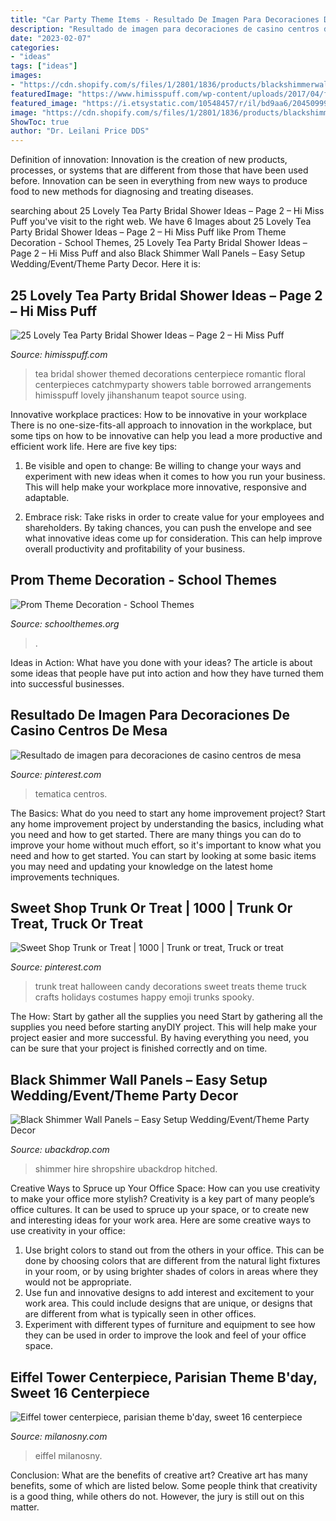 ```yaml
---
title: "Car Party Theme Items - Resultado De Imagen Para Decoraciones De Casino Centros De Mesa"
description: "Resultado de imagen para decoraciones de casino centros de mesa"
date: "2023-02-07"
categories:
- "ideas"
tags: ["ideas"]
images:
- "https://cdn.shopify.com/s/files/1/2801/1836/products/blackshimmerwallpanels_959c228c-01aa-4ed9-8848-d2ccb51f7cd5_1200x1200.jpg?v=1623987025"
featuredImage: "https://www.himisspuff.com/wp-content/uploads/2017/04/floral-centerpiece-at-this-Romantic-Tea-Party-themed-Bridal-Shower.jpg"
featured_image: "https://i.etsystatic.com/10548457/r/il/bd9aa6/2045099957/il_fullxfull.2045099957_rj92.jpg"
image: "https://cdn.shopify.com/s/files/1/2801/1836/products/blackshimmerwallpanels_959c228c-01aa-4ed9-8848-d2ccb51f7cd5_1200x1200.jpg?v=1623987025"
ShowToc: true
author: "Dr. Leilani Price DDS"
---
```



Definition of innovation:
Innovation is the creation of new products, processes, or systems that are different from those that have been used before. Innovation can be seen in everything from new ways to produce food to new methods for diagnosing and treating diseases.

	

		
searching about 25 Lovely Tea Party Bridal Shower Ideas – Page 2 – Hi Miss Puff you've visit to the right web. We have 6 Images about 25 Lovely Tea Party Bridal Shower Ideas – Page 2 – Hi Miss Puff like Prom Theme Decoration - School Themes, 25 Lovely Tea Party Bridal Shower Ideas – Page 2 – Hi Miss Puff and also Black Shimmer Wall Panels – Easy Setup Wedding/Event/Theme Party Decor. Here it is:
		
    
## 25 Lovely Tea Party Bridal Shower Ideas – Page 2 – Hi Miss Puff

<img loading=lazy src="https://www.himisspuff.com/wp-content/uploads/2017/04/floral-centerpiece-at-this-Romantic-Tea-Party-themed-Bridal-Shower.jpg" onerror="this.onerror=null;this.src='https://tse3.mm.bing.net/th?id=OIP.nmD62XIz09WQ_3KdK3sYRwHaKX&amp;pid=15.1';" alt="25 Lovely Tea Party Bridal Shower Ideas – Page 2 – Hi Miss Puff">

_Source: himisspuff.com_

>tea bridal shower themed decorations centerpiece romantic floral centerpieces catchmyparty showers table borrowed arrangements himisspuff lovely jihanshanum teapot source using. 

	

Innovative workplace practices: How to be innovative in your workplace
There is no one-size-fits-all approach to innovation in the workplace, but some tips on how to be innovative can help you lead a more productive and efficient work life. Here are five key tips:
1. Be visible and open to change: Be willing to change your ways and experiment with new ideas when it comes to how you run your business. This will help make your workplace more innovative, responsive and adaptable.

2. Embrace risk: Take risks in order to create value for your employees and shareholders. By taking chances, you can push the envelope and see what innovative ideas come up for consideration. This can help improve overall productivity and profitability of your business.


    
## Prom Theme Decoration - School Themes

<img loading=lazy src="https://www.schoolthemes.org/wp-content/uploads/2020/09/prom-theme-decoration.jpg" onerror="this.onerror=null;this.src='https://tse3.mm.bing.net/th?id=OIP.7Idpc-UTtYo2HHMsMXCc2gHaE5&amp;pid=15.1';" alt="Prom Theme Decoration - School Themes">

_Source: schoolthemes.org_

>. 

	

Ideas in Action: What have you done with your ideas?
The article is about some ideas that people have put into action and how they have turned them into successful businesses.

    
## Resultado De Imagen Para Decoraciones De Casino Centros De Mesa

<img loading=lazy src="https://i.pinimg.com/736x/75/28/d6/7528d6d4ad27cea5f1e5826322141d4e.jpg" onerror="this.onerror=null;this.src='https://tse2.mm.bing.net/th?id=OIP.AUsPEmp1VDVxfGAgUy9ToQHaJ4&amp;pid=15.1';" alt="Resultado de imagen para decoraciones de casino centros de mesa">

_Source: pinterest.com_

>tematica centros. 

	

The Basics: What do you need to start any home improvement project?
Start any home improvement project by understanding the basics, including what you need and how to get started. There are many things you can do to improve your home without much effort, so it's important to know what you need and how to get started. You can start by looking at some basic items you may need and updating your knowledge on the latest home improvements techniques.

    
## Sweet Shop Trunk Or Treat | 1000 | Trunk Or Treat, Truck Or Treat

<img loading=lazy src="https://i.pinimg.com/736x/b6/2e/a0/b62ea0ff25d3a74af18650e646bce36a.jpg" onerror="this.onerror=null;this.src='https://tse3.mm.bing.net/th?id=OIP.RD_M0uwhznb20PpDSCRtPQHaJ3&amp;pid=15.1';" alt="Sweet Shop Trunk or Treat | 1000 | Trunk or treat, Truck or treat">

_Source: pinterest.com_

>trunk treat halloween candy decorations sweet treats theme truck crafts holidays costumes happy emoji trunks spooky. 

	

The How: Start by gather all the supplies you need
Start by gathering all the supplies you need before starting anyDIY project. This will help make your project easier and more successful. By having everything you need, you can be sure that your project is finished correctly and on time.

    
## Black Shimmer Wall Panels – Easy Setup Wedding/Event/Theme Party Decor

<img loading=lazy src="https://cdn.shopify.com/s/files/1/2801/1836/products/blackshimmerwallpanels_959c228c-01aa-4ed9-8848-d2ccb51f7cd5_1200x1200.jpg?v=1623987025" onerror="this.onerror=null;this.src='https://tse1.mm.bing.net/th?id=OIP.GGFG_wYhLU2rZ03NVxxCEAHaHa&amp;pid=15.1';" alt="Black Shimmer Wall Panels – Easy Setup Wedding/Event/Theme Party Decor">

_Source: ubackdrop.com_

>shimmer hire shropshire ubackdrop hitched. 

	

Creative Ways to Spruce up Your Office Space: How can you use creativity to make your office more stylish?
Creativity is a key part of many people’s office cultures. It can be used to spruce up your space, or to create new and interesting ideas for your work area. Here are some creative ways to use creativity in your office: 
1. Use bright colors to stand out from the others in your office. This can be done by choosing colors that are different from the natural light fixtures in your room, or by using brighter shades of colors in areas where they would not be appropriate. 
2. Use fun and innovative designs to add interest and excitement to your work area. This could include designs that are unique, or designs that are different from what is typically seen in other offices. 
3. Experiment with different types of furniture and equipment to see how they can be used in order to improve the look and feel of your office space.

    
## Eiffel Tower Centerpiece, Parisian Theme B&#039;day, Sweet 16 Centerpiece

<img loading=lazy src="https://i.etsystatic.com/10548457/r/il/bd9aa6/2045099957/il_fullxfull.2045099957_rj92.jpg" onerror="this.onerror=null;this.src='https://tse4.mm.bing.net/th?id=OIP.r5Gn-lFUUz2bMLUqCR11uAHaJ4&amp;pid=15.1';" alt="Eiffel tower centerpiece, parisian theme b&#039;day, sweet 16 centerpiece">

_Source: milanosny.com_

>eiffel milanosny. 

	

Conclusion: What are the benefits of creative art?
Creative art has many benefits, some of which are listed below. Some people think that creativity is a good thing, while others do not. However, the jury is still out on this matter.

